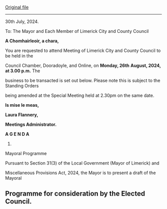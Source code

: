 [Original file](https://www.limerick.ie/sites/default/files/media/documents/2024-08/agenda-ordinary-meeting-of-limerick-city-and-county-council-august-26th-2024.pdf)

---
30th July, 2024.

To: The Mayor and Each Member of Limerick City and County Council

**A Chomhairleoir, a chara,**

You are requested to attend Meeting of Limerick City and County Council to be held in the

Council Chamber, Dooradoyle, and Online, on **Monday, 26th** **August, 2024, at 3.00 p.m.** The

business to be transacted is set out below. Please note this is subject to the Standing Orders

being amended at the Special Meeting held at 2.30pm on the same date.

**Is mise le meas,**

**Laura Flannery,**

**Meetings Administrator.**

**A G E N D A**

1.

Mayoral Programme

Pursuant to Section 31(3) of the Local Government (Mayor of Limerick) and

Miscellaneous Provisions Act, 2024, the Mayor is to present a draft of the Mayoral

Programme for consideration by the Elected Council.
---
